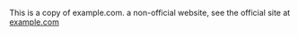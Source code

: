 This is a copy of example.com. a non-official website, see the official site at [example.com](https://example.com)
